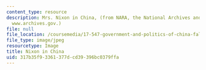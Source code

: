 ```yaml
---
content_type: resource
description: Mrs. Nixon in China, (from NARA, the National Archives and Record Administration
  www.archives.gov.)
file: null
file_location: /coursemedia/17-547-government-and-politics-of-china-fall-2002/317b35f93361377dcd39396bc0379ffa_17-547f02.jpg
file_type: image/jpeg
resourcetype: Image
title: Nixon in China
uid: 317b35f9-3361-377d-cd39-396bc0379ffa
---
```

